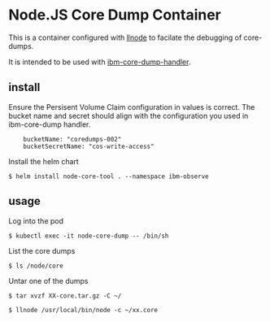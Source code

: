 # Node.JS Core Dump Container

This is a container configured with [llnode](https://github.com/nodejs/llnode/) to facilate the debugging of core-dumps.

It is intended to be used with [ibm-core-dump-handler]().

## install

Ensure the Persisent Volume Claim configuration in values is correct.
The bucket name and secret should align with the configuration you used in ibm-core-dump handler.
```
    bucketName: "coredumps-002"
    bucketSecretName: "cos-write-access"
```

Install the helm chart
```
$ helm install node-core-tool . --namespace ibm-observe
```

## usage 

Log into the pod
```
$ kubectl exec -it node-core-dump -- /bin/sh
```

List the core dumps
```
$ ls /node/core
```

Untar one of the dumps
```
$ tar xvzf XX-core.tar.gz -C ~/
```

```
$ llnode /usr/local/bin/node -c ~/xx.core
```